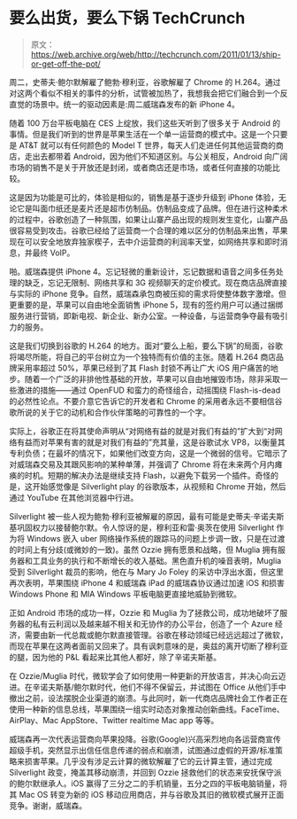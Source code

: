 # 要么出货，要么下锅 TechCrunch

> 原文：<https://web.archive.org/web/http://techcrunch.com/2011/01/13/ship-or-get-off-the-pot/>

周二，史蒂夫·鲍尔默解雇了鲍勃·穆利亚，谷歌解雇了 Chrome 的 H.264。通过对这两个看似不相关的事件的分析，试管被加热了，我想我会把它们融合到一个反直觉的场景中。统一的驱动因素是:周二威瑞森发布的新 iPhone 4。

随着 100 万台平板电脑在 CES 上绽放，我们这些天听到了很多关于 Android 的事情。但是我们听到的世界是苹果生活在一个单一运营商的模式中。这是一个只要是 AT&T 就可以有任何颜色的 Model T 世界，每天人们走进任何其他运营商的商店，走出去都带着 Android，因为他们不知道区别。与公关相反，Android 向广阔市场的销售不是关于开放还是封闭，或者商店还是市场，或者任何直接的功能比较。

这是因为功能是可比的，体验是相似的，销售是基于逐步升级到 iPhone 体验，无论它是叫面巾纸还是麦片还是超市仿制品。仿制品变成了品牌。但在进行这种柔术的过程中，谷歌创造了一种氛围，如果让山寨产品出现的规则发生变化，山寨产品很容易受到攻击。谷歌已经给了运营商一个合理的难以区分的仿制品来出售，苹果现在可以安全地放弃独家楔子，去中介运营商的利润率天堂，如网络共享和即时消息，并最终 VoIP。

啪。威瑞森提供 iPhone 4。忘记轻微的重新设计，忘记数据和语音之间多任务处理的缺乏，忘记无限制、网络共享和 3G 视频聊天的定价模式。现在商店品牌直接与实际的 iPhone 竞争。自然，威瑞森承包商被压抑的需求将使整体数字激增。但更重要的是，苹果可以自由地全面销售 iPhone 5，现有的签约用户可以通过捆绑服务进行营销，即新电视、新企业、新办公室。一种设备，与运营商争夺最有吸引力的服务。

这是我们切换到谷歌的 H.264 的地方。面对“要么上船，要么下锅”的局面，谷歌将竭尽所能，将自己的平台树立为一个独特而有价值的主张。随着 H.264 商店品牌采用率超过 50%，苹果已经到了其 Flash 封锁不再让广大 iOS 用户痛苦的地步。随着一个广泛的非排他性基础的开放，苹果可以自由地摧毁市场，除非采取一些激进的措施——通过 OpenFUD 和蛮力的奇怪组合，动摇围绕 Flash-is-dead 的必然性论点。不要介意它告诉它的开发者和 Chrome 的采用者永远不要相信谷歌所说的关于它的动机和合作伙伴策略的可靠性的一个字。

实际上，谷歌正在将其使命声明从“对网络有益的就是对我们有益的”扩大到“对网络有益而对苹果有害的就是对我们有益的”充其量，这是谷歌试水 VP8，以衡量其专利负债；在最坏的情况下，如果他们改变方向，这是一个微弱的信号。它暗示了对威瑞森交易及其跟风影响的某种单薄，并强调了 Chrome 将在未来两个月内瘫痪的时机。短期的解决办法是继续支持 Flash，以避免下载另一个插件。奇怪的是，这开始感觉像是 Silverlight play 的谷歌版本，从视频和 Chrome 开始，然后通过 YouTube 在其他浏览器中行进。

Silverlight 被一些人视为鲍勃·穆利亚被解雇的原因，最有可能是史蒂夫·辛诺夫斯基巩固权力以接替鲍尔默。令人惊讶的是，穆利亚和雷·奥茨在使用 Silverlight 作为将 Windows 嵌入 uber 网络操作系统的跟踪马的问题上步调一致，只是在过渡的时间上有分歧(或微妙的一致)。虽然 Ozzie 拥有愿景和战略，但 Muglia 拥有服务器和工具业务的执行和不断增长的收入基础。黑色直升机的噪音表明，Muglia 受到 Silverlight 裁员的影响，他在与 Mary Jo Foley 的采访中浮出水面，但这里再次表明，苹果围绕 iPhone 4 和威瑞森 iPad 的威瑞森协议通过加速 iOS 和损害 Windows Phone 和 MIA Windows 平板电脑更直接地威胁到微软。

正如 Android 市场的成功一样，Ozzie 和 Muglia 为了拯救公司，成功地破坏了服务器的私有云利润以及越来越不相关和无协作的办公平台，创造了一个 Azure 经济，需要由新一代总裁或鲍尔默直接管理。谷歌在移动领域已经远远超过了微软，而现在苹果在这两者面前又回来了。具有讽刺意味的是，奥兹的离开切断了穆利亚的腿，因为他的 P&L 看起来比其他人都好，除了辛诺夫斯基。

在 Ozzie/Muglia 时代，微软学会了如何使用一种更新的开放语言，并决心向云迈进。在辛诺夫斯基/鲍尔默时代，他们不得不保留云，并试图在 Office 从他们手中撤出之前，设法摆脱企业渠道的崩溃。与此同时，新一代商店品牌社会工作者正在使用一种新的信息总线，苹果围绕一组实时动态对象推动创新曲线。FaceTime、AirPlay、Mac AppStore、Twitter realtime Mac app 等等。

威瑞森再一次代表运营商向苹果投降。谷歌(Google)兴高采烈地向各运营商宣传超级手机，突然显示出信任信息传递的弱点和崩溃，试图通过虚假的开源/标准策略来损害苹果。几乎没有涉足云计算的微软解雇了它的云计算主管，通过完成 Silverlight 政变，掩盖其移动崩溃，并回到 Ozzie 拯救他们的状态来安抚保守派的鲍尔默继承人。iOS 赢得了三分之二的手机销量，五分之四的平板电脑销量，将其 Mac OS 转变为新的 iOS 移动应用商店，并与谷歌及其旧的微软模式展开正面竞争。谢谢，威瑞森。